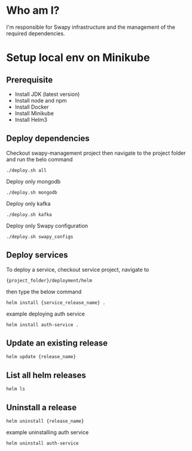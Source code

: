 # Who am I?
I'm responsible for Swapy infrastructure and the management of the required dependencies.

# Setup local env on Minikube

## Prerequisite
<ul>
<li>Install JDK (latest version)</li>
<li>Install node and npm</li>
<li>Install Docker</li>
<li>Install Minikube</li>
<li>Install Helm3</li>
</ul>

## Deploy dependencies
Checkout swapy-management project then navigate to the project folder and run the belo command

    ./deploy.sh all

Deploy only mongodb 
    
    ./deploy.sh mongodb

Deploy only kafka
   
    ./deploy.sh kafka

Deploy only Swapy configuration

    ./deploy.sh swapy_configs

## Deploy services

To deploy a service, checkout service project, navigate to 

    {project_folder}/deployment/helm

then type the below command

    helm install {service_release_name} .

example deploying auth service

    helm install auth-service .
    
## Update an existing release
   
    helm update {release_name}

## List all helm releases

    helm ls

## Uninstall a release

    helm uninstall {release_name}

example uninstalling auth service

    helm uninstall auth-service